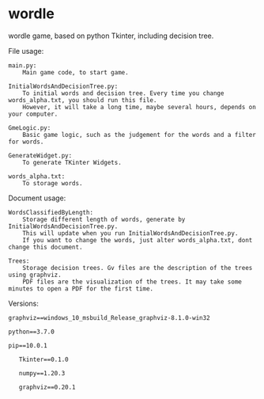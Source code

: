 # wordle
wordle game, based on python Tkinter, including decision tree. 

File usage:

	main.py: 
		Main game code, to start game.

	InitialWordsAndDecisionTree.py: 
		To initial words and decision tree. Every time you change words_alpha.txt, you should run this file. 
		However, it will take a long time, maybe several hours, depends on your computer.

	GmeLogic.py: 
		Basic game logic, such as the judgement for the words and a filter for words.

	GenerateWidget.py: 
		To generate TKinter Widgets.
  
    words_alpha.txt: 
		To storage words.

Document usage: 
	
    WordsClassifiedByLength:
		Storage different length of words, generate by InitialWordsAndDecisionTree.py.
		This will update when you run InitialWordsAndDecisionTree.py.
		If you want to change the words, just alter words_alpha.txt, dont change this document.

	Trees: 
		Storage decision trees. Gv files are the description of the trees using graphviz. 
		PDF files are the visualization of the trees. It may take some minutes to open a PDF for the first time.

Versions: 
	
    graphviz==windows_10_msbuild_Release_graphviz-8.1.0-win32
	
    python==3.7.0
	
    pip==10.0.1
	    
       Tkinter==0.1.0
	    
       numpy==1.20.3
	    
       graphviz==0.20.1
